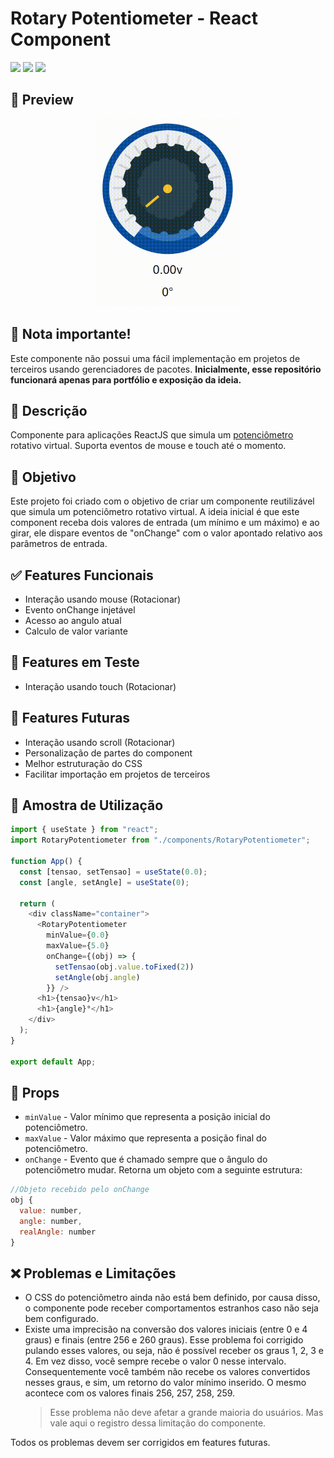 # Rotary Potentiometer - React Component
[![](https://img.shields.io/badge/View-Veja%20voc%C3%AA%20mesmo-green)](duducmt.github.io/grid-store/) 
[![](https://img.shields.io/badge/license-Apache-blue)](https://github.com/duduCMT/ReactJS-Rotary-Potentiometer/blob/master/LICENSE) 
[![](https://img.shields.io/badge/version-0.0.1-yellow)](#) 

## 📸 Preview

<p align="center">
  <img src=".github/assets/img/preview01.gif" style="height: 300px;" />
</p>

## 📌 Nota importante!
Este componente não possui uma fácil implementação em projetos de terceiros usando gerenciadores de pacotes. **Inicialmente, esse repositório funcionará apenas para portfólio e exposição da ideia.**

## 📝 Descrição

Componente para aplicações ReactJS que simula um [potenciômetro](https://pt.wikipedia.org/wiki/Potenci%C3%B4metro) rotativo virtual. Suporta eventos de mouse e touch até o momento.

## 🚀 Objetivo

Este projeto foi criado com o objetivo de criar um componente reutilizável que simula um potenciômetro rotativo virtual. A ideia inicial é que este component receba dois valores de entrada (um mínimo e um máximo) e ao girar, ele dispare eventos de "onChange" com o valor apontado relativo aos parâmetros de entrada.

## ✅ Features Funcionais
- Interação usando mouse (Rotacionar)
- Evento onChange injetável
- Acesso ao angulo atual 
- Calculo de valor variante

## 🧪 Features em Teste
- Interação usando touch (Rotacionar)

## 👷 Features Futuras
- Interação usando scroll (Rotacionar)
- Personalização de partes do component
- Melhor estruturação do CSS
- Facilitar importação em projetos de terceiros

## 🔎 Amostra de Utilização
```javascript
import { useState } from "react";
import RotaryPotentiometer from "./components/RotaryPotentiometer";

function App() {
  const [tensao, setTensao] = useState(0.0);
  const [angle, setAngle] = useState(0);

  return (
    <div className="container">
      <RotaryPotentiometer
        minValue={0.0}
        maxValue={5.0}
        onChange={(obj) => {
          setTensao(obj.value.toFixed(2))
          setAngle(obj.angle)
        }} />
      <h1>{tensao}v</h1>
      <h1>{angle}°</h1>
    </div>
  );
}

export default App;
````

## 📎 Props
* `minValue` - Valor mínimo que representa a posição inicial do potenciômetro.
* `maxValue` - Valor máximo que representa a posição final do potenciômetro.
* `onChange` - Evento que é chamado sempre que o ângulo do potenciômetro mudar. Retorna um objeto com a seguinte estrutura:
```javascript
//Objeto recebido pelo onChange
obj {
  value: number,
  angle: number,
  realAngle: number
}
```

## ❌ Problemas e Limitações
- O CSS do potenciômetro ainda não está bem definido, por causa disso, o componente pode receber comportamentos estranhos caso não seja bem configurado.
- Existe uma imprecisão na conversão dos valores iniciais (entre 0 e 4 graus) e finais (entre 256 e 260 graus). Esse problema foi corrigido pulando esses valores, ou seja, não é possível receber os graus 1, 2, 3 e 4. Em vez disso, você sempre recebe o valor 0 nesse intervalo. Consequentemente você também não recebe os valores convertidos nesses graus, e sim, um retorno do valor mínimo inserido. O mesmo acontece com os valores finais 256, 257, 258, 259.
  > Esse problema não deve afetar a grande maioria do usuários. Mas vale aqui o registro dessa limitação do componente.

Todos os problemas devem ser corrigidos em features futuras.















